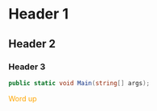# Header 1

## Header 2

### Header 3

```csharp
public static void Main(string[] args);
```

<span style="color:orange;">Word up</span>
